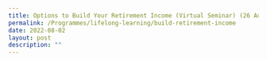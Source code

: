 ```yaml
---
title: Options to Build Your Retirement Income (Virtual Seminar) (26 August 2022)
permalink: /Programmes/lifelong-learning/build-retirement-income
date: 2022-08-02
layout: post
description: ""
---
```

